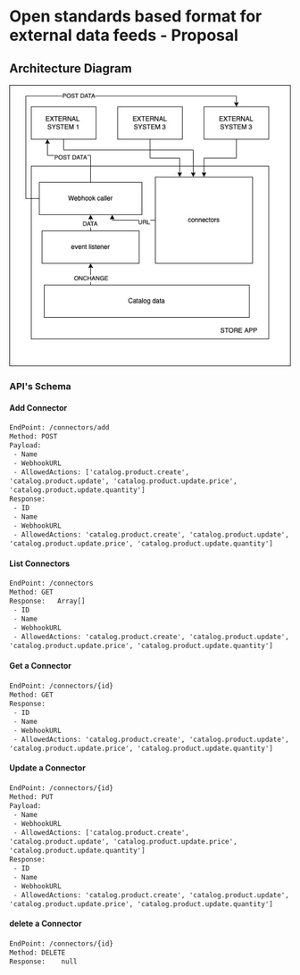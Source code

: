 # Open standards based format for external data feeds - Proposal

## Architecture Diagram
![Architecture Diagram](/exportFeedDiagram.jpg)

### API's Schema

#### Add Connector
```
EndPoint: /connectors/add
Method: POST
Payload:
 - Name
 - WebhookURL
 - AllowedActions: ['catalog.product.create', 'catalog.product.update', 'catalog.product.update.price', 'catalog.product.update.quantity']
Response:	
 - ID
 - Name
 - WebhookURL
 - AllowedActions: 'catalog.product.create', 'catalog.product.update', 'catalog.product.update.price', 'catalog.product.update.quantity']
```

#### List Connectors
```
EndPoint: /connectors
Method: GET
Response:	Array[]
 - ID
 - Name
 - WebhookURL
 - AllowedActions: 'catalog.product.create', 'catalog.product.update', 'catalog.product.update.price', 'catalog.product.update.quantity']
```

#### Get a Connector
```
EndPoint: /connectors/{id}
Method: GET
Response:	
 - ID
 - Name
 - WebhookURL
 - AllowedActions: 'catalog.product.create', 'catalog.product.update', 'catalog.product.update.price', 'catalog.product.update.quantity']
```

#### Update a Connector
```
EndPoint: /connectors/{id}
Method: PUT
Payload:
 - Name
 - WebhookURL
 - AllowedActions: ['catalog.product.create', 'catalog.product.update', 'catalog.product.update.price', 'catalog.product.update.quantity']
Response:	
 - ID
 - Name
 - WebhookURL
 - AllowedActions: 'catalog.product.create', 'catalog.product.update', 'catalog.product.update.price', 'catalog.product.update.quantity']
```

#### delete a Connector
```
EndPoint: /connectors/{id}
Method: DELETE
Response:	 null
```

